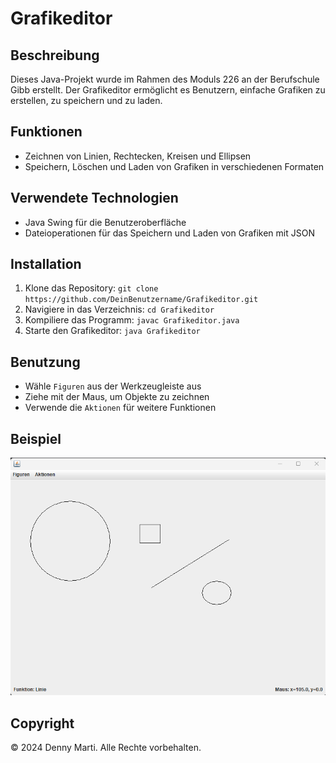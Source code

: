 # Grafikeditor

## Beschreibung
Dieses Java-Projekt wurde im Rahmen des Moduls 226 an der Berufschule Gibb erstellt. Der Grafikeditor ermöglicht es Benutzern, einfache Grafiken zu erstellen, zu speichern und zu laden.

## Funktionen
- Zeichnen von Linien, Rechtecken, Kreisen und Ellipsen
- Speichern, Löschen und Laden von Grafiken in verschiedenen Formaten

## Verwendete Technologien
- Java Swing für die Benutzeroberfläche
- Dateioperationen für das Speichern und Laden von Grafiken mit JSON

## Installation
1. Klone das Repository: `git clone https://github.com/DeinBenutzername/Grafikeditor.git`
2. Navigiere in das Verzeichnis: `cd Grafikeditor`
3. Kompiliere das Programm: `javac Grafikeditor.java`
4. Starte den Grafikeditor: `java Grafikeditor`

## Benutzung
- Wähle `Figuren` aus der Werkzeugleiste aus
- Ziehe mit der Maus, um Objekte zu zeichnen
- Verwende die `Aktionen` für weitere Funktionen

## Beispiel
![Grafikeditor Beispiel](beispiel.png)

## Copyright
© 2024 Denny Marti. Alle Rechte vorbehalten.